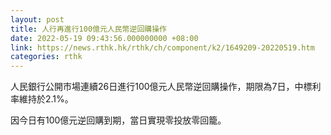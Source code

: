 ```yaml
---
layout: post
title: 人行再進行100億元人民幣逆回購操作
date: 2022-05-19 09:43:56.000000000 +08:00
link: https://news.rthk.hk/rthk/ch/component/k2/1649209-20220519.htm
categories: rthk
---
```


人民銀行公開市場連續26日進行100億元人民幣逆回購操作，期限為7日，中標利率維持於2.1%。

因今日有100億元逆回購到期，當日實現零投放零回籠。
